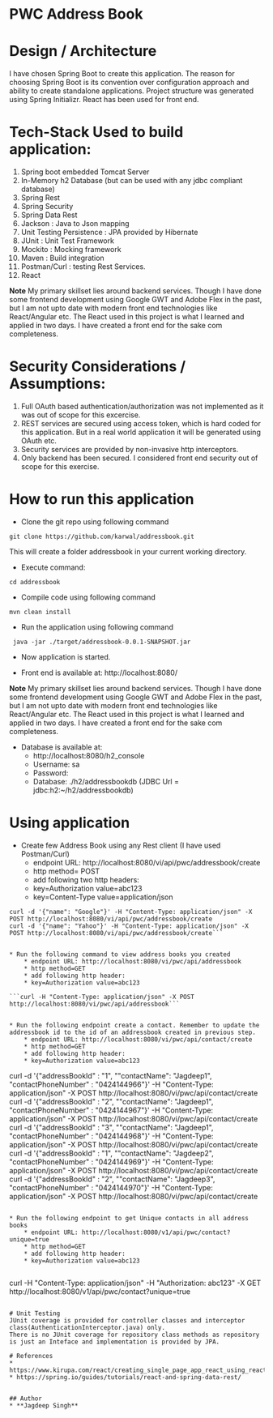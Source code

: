 # PWC Address Book

# Design / Architecture
I have chosen Spring Boot to create this application. The reason for choosing Spring Boot is its convention over configuration approach and ability to create standalone applications. 
Project structure was generated using Spring Initializr. React has been used for front end.

# Tech-Stack Used to build application:

1. Spring boot embedded Tomcat Server
2. In-Memory h2 Database (but can be used with any jdbc compliant database)
3. Spring Rest
4. Spring Security
5. Spring Data Rest
6. Jackson : Java to Json mapping 
7. Unit Testing Persistence : JPA provided by Hibernate 
8. JUnit : Unit Test Framework 
9. Mockito : Mocking framework 
10. Maven : Build integration
11. Postman/Curl : testing Rest Services.
12. React

**Note** My primary skillset lies around backend services. Though I have done some frontend development using Google GWT and Adobe Flex in the past, but I am not upto date with modern front end technologies like React/Angular etc. The React used in this project is what I learned and applied in two days. I have created a front end for the sake com completeness.

# Security Considerations / Assumptions:
1. Full OAuth based authentication/authorization was not implemented as it was out of scope for this excercise.	
2. REST services are secured using access token, which is hard coded for this application. But in a real world application it will be generated using OAuth etc.
3. Security services are provided by non-invasive http interceptors.
4. Only backend has been secured. I considered front end security out of scope for this exercise.

# How to run this application
* Clone the git repo using following command

```git clone https://github.com/karwal/addressbook.git```

This will create a folder addressbook in your current working directory.
* Execute command:

``` cd addressbook ```
* Compile code using following command

``` mvn clean install ```
* Run the application using following command

``` java -jar ./target/addressbook-0.0.1-SNAPSHOT.jar```
* Now application is started.

* Front end is available at: http://localhost:8080/

**Note** My primary skillset lies around backend services. Though I have done some frontend development using Google GWT and Adobe Flex in the past, but I am not upto date with modern front end technologies like React/Angular etc. The React used in this project is what I learned and applied in two days. I have created a front end for the sake com completeness.

- Database is available at:
	- http://localhost:8080/h2_console
	- Username: sa
	- Password: <empty>
	- Database: ./h2/addressbookdb (JDBC Url = jdbc:h2:~/h2/addressbookdb)


# Using application
* Create few Address Book using any Rest client (I have used Postman/Curl)
	* endpoint URL: http://localhost:8080/vi/api/pwc/addressbook/create
	* http method= POST
	* add following two http headers:
	* key=Authorization value=abc123
	* key=Content-Type  value=application/json
	
```curl -d '{"name": "Outlook"}' -H "Content-Type: application/json" -X POST http://localhost:8080/vi/api/pwc/addressbook/create
curl -d '{"name": "Google"}' -H "Content-Type: application/json" -X POST http://localhost:8080/vi/api/pwc/addressbook/create
curl -d '{"name": "Yahoo"}' -H "Content-Type: application/json" -X POST http://localhost:8080/vi/api/pwc/addressbook/create```


* Run the following command to view address books you created
	* endpoint URL: http://localhost:8080/vi/pwc/api/addressbook
	* http method=GET
	* add following http header:
 	* key=Authorization value=abc123
	
```curl -H "Content-Type: application/json" -X POST http://localhost:8080/vi/pwc/api/addressbook```


* Run the following endpoint create a contact. Remember to update the addressbook id to the id of an addressbook created in previous step.
	* endpoint URL: http://localhost:8080/vi/pwc/api/contact/create
	* http method=GET
	* add following http header:
 	* key=Authorization value=abc123

```
curl -d '{"addressBookId" : "1", ""contactName": "Jagdeep1", "contactPhoneNumber" : "0424144966"}' -H "Content-Type: application/json" -X POST http://localhost:8080/vi/pwc/api/contact/create
curl -d '{"addressBookId" : "2", ""contactName": "Jagdeep1", "contactPhoneNumber" : "0424144967"}' -H "Content-Type: application/json" -X POST http://localhost:8080/vi/pwc/api/contact/create
curl -d '{"addressBookId" : "3", ""contactName": "Jagdeep1", "contactPhoneNumber" : "0424144968"}' -H "Content-Type: application/json" -X POST http://localhost:8080/vi/pwc/api/contact/create
curl -d '{"addressBookId" : "1", ""contactName": "Jagdeep2", "contactPhoneNumber" : "0424144969"}' -H "Content-Type: application/json" -X POST http://localhost:8080/vi/pwc/api/contact/create
curl -d '{"addressBookId" : "2", ""contactName": "Jagdeep3", "contactPhoneNumber" : "0424144970"}' -H "Content-Type: application/json" -X POST http://localhost:8080/vi/pwc/api/contact/create
```

* Run the following endpoint to get Unique contacts in all address books
	* endpoint URL: http://localhost:8080/v1/api/pwc/contact?unique=true
	* http method=GET
	* add following http header:
 	* key=Authorization value=abc123
	
```
curl  -H "Content-Type: application/json" -H  "Authorization: abc123"   -X GET http://localhost:8080/v1/api/pwc/contact?unique=true
```

# Unit Testing
JUnit coverage is provided for controller classes and interceptor class(AuthenticationInterceptor.java) only. 
There is no JUnit coverage for repository class methods as repository is just an Inteface and implementation is provided by JPA.

# References
* https://www.kirupa.com/react/creating_single_page_app_react_using_react_router.htm
* https://spring.io/guides/tutorials/react-and-spring-data-rest/


## Author
* **Jagdeep Singh**
